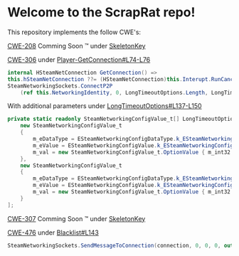 # Welcome to the ScrapRat repo!

This repository implements the follow CWE's:

[CWE-208](https://cwe.mitre.org/data/definitions/208.html) Comming Soon :tm: under [SkeletonKey](https://commingsoon)

[CWE-306](https://cwe.mitre.org/data/definitions/306.html) under [Player-GetConnection#L74-L76](https://github.com/TheGuy920/Crashbot/blob/main/ScrapRat/Player/Player.cs#L74-L76)
```csharp
internal HSteamNetConnection GetConnection() =>
this.hSteamNetConnection ??= (HSteamNetConnection)this.Interupt.RunCancelable(() => 
SteamNetworkingSockets.ConnectP2P
    (ref this.NetworkingIdentity, 0, LongTimeoutOptions.Length, LongTimeoutOptions));
```
With additional parameters under [LongTimeoutOptions#L137-L150](https://github.com/TheGuy920/Crashbot/blob/main/ScrapRat/Player/Player.cs#L137-L150)
```csharp
private static readonly SteamNetworkingConfigValue_t[] LongTimeoutOptions = [
    new SteamNetworkingConfigValue_t
    {
        m_eDataType = ESteamNetworkingConfigDataType.k_ESteamNetworkingConfig_Int32,
        m_eValue = ESteamNetworkingConfigValue.k_ESteamNetworkingConfig_TimeoutConnected,
        m_val = new SteamNetworkingConfigValue_t.OptionValue { m_int32 = 500 }
    },
    new SteamNetworkingConfigValue_t
    {
        m_eDataType = ESteamNetworkingConfigDataType.k_ESteamNetworkingConfig_Int32,
        m_eValue = ESteamNetworkingConfigValue.k_ESteamNetworkingConfig_TimeoutInitial,
        m_val = new SteamNetworkingConfigValue_t.OptionValue { m_int32 = int.MaxValue }
    }
];
```
[CWE-307](https://cwe.mitre.org/data/definitions/307.html) Comming Soon :tm: under [SkeletonKey](https://commingsoon)

[CWE-476](https://cwe.mitre.org/data/definitions/476.html) under [Blacklist#L143](https://github.com/TheGuy920/ScrapRat/blob/main/ScrapRat/Blacklist/MechanicNoMore.cs#L143)
```csharp
SteamNetworkingSockets.SendMessageToConnection(connection, 0, 0, 0, out long _);
```
